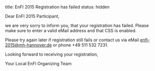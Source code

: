 title: EnFI 2015 Registration has failed
status: hidden

Dear EnFI 2015 Participant,

we are very sorry to inform you, that your registration has failed.
Please make sure to enter a valid eMail address and that CSS is enabled.

Please try again later if registration still fails or contact us via eMail <enfi-2015@mh-hannover.de> or phone +49 511 532 7231.

Looking forward to receiving your registration,

Your Local EnFI Organizing Team
